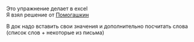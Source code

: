 Это упражнение делает в excel  
Я взял решение от [Помогашкин](https://vk.com/pomogashkinvdele)  

В док надо вставить свои значения и дополнительно посчитать слова (список слов + некоторые из письма)